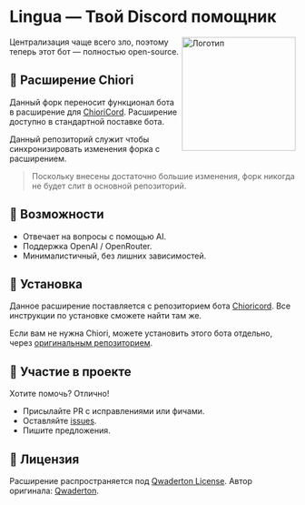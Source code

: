 # Lingua — Твой Discord помощник

<img src="lingua.png" alt="Логотип" align="right" width="200"/>

Централизация чаще всего зло, поэтому теперь этот бот — полностью open-source.

## 🧩 Расширение Chiori

Данный форк переносит функционал бота в расширение для
[ChioriCord](https://codeberg.org/salormoon/chioricord).
Расширение доступно в стандартной поставке бота.

Данный репозиторий служит чтобы синхронизировать изменения форка с расширением.

> Поскольку внесены достаточно большие изменения, форк никогда не будет
слит в основной репозиторий.


## 📌 Возможности

- Отвечает на вопросы с помощью AI.
- Поддержка OpenAI / OpenRouter.
- Минималистичный, без лишних зависимостей.

## 🚀 Установка

Данное расширение поставляется с репозиторием бота
[Chioricord](https://codeberg.org/salormoon/chioricord).
Все инструкции по установке сможете найти там же.

Если вам не нужна Chiori, можете установить этого бота отдельно, через
[оригинальным репозиторием](https://github.com/atarwn/Lingua).


## 🤝 Участие в проекте

Хотите помочь? Отлично!
- Присылайте PR с исправлениями или фичами.
- Оставляйте [issues](https://github.com/atarwn/Lingua/issues).
- Пишите предложения.

## 📝 Лицензия

Расширение распространяется под [Qwaderton License](LICENSE).
Автор оригинала: [Qwaderton](https://github.com/atarwn).

